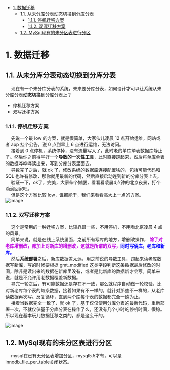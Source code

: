 

<!-- TOC -->

- [1. 数据迁移](#1-数据迁移)
    - [1.1. 从未分库分表动态切换到分库分表](#11-从未分库分表动态切换到分库分表)
        - [1.1.1. 停机迁移方案](#111-停机迁移方案)
        - [1.1.2. 双写迁移方案](#112-双写迁移方案)
    - [1.2. MySql现有的未分区表进行分区](#12-mysql现有的未分区表进行分区)

<!-- /TOC -->


# 1. 数据迁移  

<!-- 
数据库迁移神器——Flyway 
https://mp.weixin.qq.com/s/QJFY46Ku66MwQwkb7AQpNQ
数据库迁移搞炸了！没用这款开源神器的锅？ 
https://mp.weixin.qq.com/s/_LJWWHk9E07i1hNQ_D4R9A
服务化带来的问题---之数据迁移经历 
https://mp.weixin.qq.com/s?__biz=MzU5MTIyODk1Mg==&mid=2247484005&amp;idx=1&amp;sn=8957f419dfcffc85523aadd0a496ebec&source=41#wechat_redirect

现在有一个未分库分表的系统，你怎么分？ 
https://mp.weixin.qq.com/s/gJy3N5UtSdb3FhJ9HUlO6A
-->
## 1.1. 从未分库分表动态切换到分库分表
&emsp; 现在有一个未分库分表的系统，未来要分库分表，如何设计才可以让系统从未分库分表**动态切换**到分库分表上？

* 停机迁移方案
* 双写迁移方案  

### 1.1.1. 停机迁移方案
&emsp; 先说一个最 low 的方案，就是很简单，大家伙儿凌晨 12 点开始运维，网站或者 app 挂个公告，说 0 点到早上 6 点进行运维，无法访问。  
&emsp; 接着到 0 点停机，系统停掉，没有流量写入了，此时老的单库单表数据库静止了。然后你之前得写好一个**导数的一次性工具**，此时直接跑起来，然后将单库单表的数据哗哗哗读出来，写到分库分表里面去。  
&emsp; 导数完了之后，就 ok 了，修改系统的数据库连接配置啥的，包括可能代码和 SQL 也许有修改，那你就用最新的代码，然后直接启动连到新的分库分表上去。  
&emsp; 验证一下，ok了，完美，大家伸个懒腰，看看看凌晨4点钟的北京夜景，打个滴滴回家吧。  
&emsp; 但是这个方案比较 low，谁都能干，我们来看看高大上一点的方案。  
![image](http://www.wt1814.com/static/view/images/SQL/sql-127.png)  

### 1.1.2. 双写迁移方案
&emsp; 这个是常用的一种迁移方案，比较靠谱一些，不用停机，不用看北京凌晨 4 点的风景。  
&emsp; 简单来说，就是在线上系统里面，之前所有写库的地方，增删改操作， **<font color = "clime">除了对老库增删改，都加上对新库的增删改，这就是所谓的双写，</font><font color = "blue">同时写俩库，老库和新库。</font>**  
&emsp; 然后**系统部署**之后，新库数据差太远，用之前说的导数工具，跑起来读老库数据写新库，写的时候要根据 gmt_modified 这类字段判断这条数据最后修改的时间，除非是读出来的数据在新库里没有，或者是比新库的数据新才会写。简单来说，就是不允许用老数据覆盖新数据。  
&emsp; 导完一轮之后，有可能数据还是存在不一致，那么就程序自动做一轮校验，比对新老库每个表的每条数据，接着如果有不一样的，就针对那些不一样的，从老库读数据再次写。反复循环，直到两个库每个表的数据都完全一致为止。  
&emsp; 接着当数据完全一致了，就 ok 了，基于仅仅使用分库分表的最新代码，重新部署一次，不就仅仅基于分库分表在操作了么，还没有几个小时的停机时间，很稳。所以现在基本玩儿数据迁移之类的，都是这么干的。  

![image](http://www.wt1814.com/static/view/images/SQL/sql-128.png)  

## 1.2. MySql现有的未分区表进行分区
<!-- 

https://blog.csdn.net/sunvince/article/details/7752662

Mysql 未分区表分区
https://www.cnblogs.com/shenqilun/articles/11136766.html

针对TIMESTAMP的分区方案
https://www.cnblogs.com/ivictor/p/5032793.html

如何对现有的未分区表进行分区
https://qastack.cn/dba/48011/how-to-partition-an-existing-non-partitioned-table

-->
&emsp; mysql在已有无分区表增加分区，mysql5.5才有，可以是innodb_file_per_table关闭状态。  
